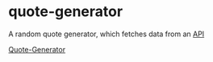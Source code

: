 # quote-generator
A random quote generator, which fetches data from an [API](https://type.fit/api/quotes)

[Quote-Generator](https://paulinemarg.github.io/quote-generator/)
